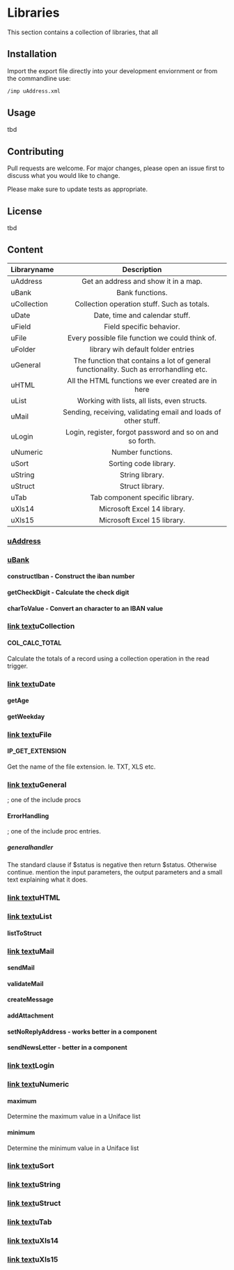 # Libraries
This section contains a collection of libraries, that all 

## Installation

Import the export file directly into your development enviornment or from the commandline use:

```bash
/imp uAddress.xml
```

## Usage
tbd

## Contributing
Pull requests are welcome. For major changes, please open an issue first to discuss what you would like to change.

Please make sure to update tests as appropriate.

## License
tbd

## Content

| Libraryname   | Description   |
| ------------- |:-------------:|
| <a name="uAddress">uAddress</a>       | Get an address and show it in a map. |
| <a name="uBank">uBank</a>             | Bank functions. |
| <a name="uCollection">uCollection</a> | Collection operation stuff. Such as totals. |
| <a name="uDate">uDate</a>             | Date, time and calendar stuff. |
| <a name="uField">uField</a>           | Field specific behavior. |
| <a name="uFile">uFile</a>             | Every possible file function we could think of. |
| <a name="uFolder">uFolder</a>         | library wih default folder entries |
| <a name="uGeneral">uGeneral</a>       | The function that contains a lot of general functionality. Such as errorhandling etc. |
| <a name="uHTML">uHTML</a>             | All the HTML functions we ever created are in here |
| <a name="uList">uList</a>             | Working with lists, all lists, even structs. |
| <a name="uMail">uMail</a>             | Sending, receiving, validating email and loads of other stuff. |
| <a name="uLogin">uLogin</a>           | Login, register, forgot password and so on and so forth. |
| <a name="uNumeric">uNumeric</a>       | Number functions. |
| <a name="uSort">uSort</a>             | Sorting code library. |
| <a name="uString">uString</a>         | String library. |
| <a name="uStruct">uStruct</a>         | Struct library. |
| <a name="uTab">uTab</a>               | Tab component specific library. |
| <a name="uXls14">uXls14</a>           | Microsoft Excel 14 library. |
| <a name="uXls15">uXls15</a>           | Microsoft Excel 15 library. |

### [uAddress](#uAddress)
### [uBank](#uBank)
#### constructIban - Construct the iban number
#### getCheckDigit - Calculate the check digit
#### charToValue - Convert an character to an IBAN value 


### [link text](#uCollection)uCollection
#### COL_CALC_TOTAL
Calculate the totals of a record using a collection operation in the read trigger. 

### [link text](#uDate)uDate
#### getAge
#### getWeekday

### [link text](#uFile)uFile
#### IP_GET_EXTENSION
Get the name of the file extension. Ie. TXT, XLS etc. 

### [link text](#uGeneral)uGeneral      

; one of the include procs
#### ErrorHandling

; one of the include proc entries. 
##### generalhandler
The standard clause if $status is negative then return $status. Otherwise continue.
mention the input parameters, the output parameters and a small text explaining what it does. 



### [link text](#uHTML)uHTML

### [link text](#uList)uList
#### listToStruct


### [link text](#uMail)uMail
#### sendMail
#### validateMail
#### createMessage 
#### addAttachment
#### setNoReplyAddress		- works better in a component 
#### sendNewsLetter 		- better in a component



### [link text](#Login)Login
### [link text](#uNumeric)uNumeric
#### maximum 
Determine the maximum value in a Uniface list 
#### minimum 
Determine the minimum value in a Uniface list 

### [link text](#uSort)uSort
### [link text](#uString)uString
### [link text](#uStruct)uStruct
### [link text](#uTab)uTab
### [link text](#uXls14)uXls14
### [link text](#uXls15)uXls15
